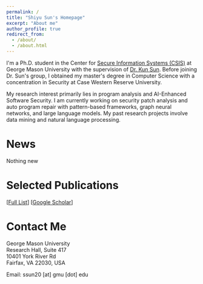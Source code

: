 ```yaml
---
permalink: /
title: "Shiyu Sun's Homepage"
excerpt: "About me"
author_profile: true
redirect_from: 
  - /about/
  - /about.html
---
```


I'm a Ph.D. student in the Center for [Secure Information Systems (CSIS)](https://csis.gmu.edu/) at George Mason University with the supervision of [Dr. Kun Sun](https://csis.gmu.edu/ksun/). Before joining Dr. Sun's group, I obtained my master's degree in Computer Science with a concentration in Security at Case Western Reserve University. <br>

My research interest primarily lies in program analysis and AI-Enhanced Software Security. I am currently working on security patch analysis and auto program repair with pattern-based frameworks, graph neural networks, and large language models. My past research projects involve data mining and natural language processing.


News
======

Nothing new

Selected Publications
======
\[[Full List](/publications)\] \[[Google Scholar](https://scholar.google.com/citations?hl=en&user=buNhXwsAAAAJ)\]


Contact Me
======
George Mason University<br>
Research Hall, Suite 417<br>
10401 York River Rd<br>
Fairfax, VA 22030, USA<br>

Email: ssun20 \[at\] gmu \[dot\] edu
